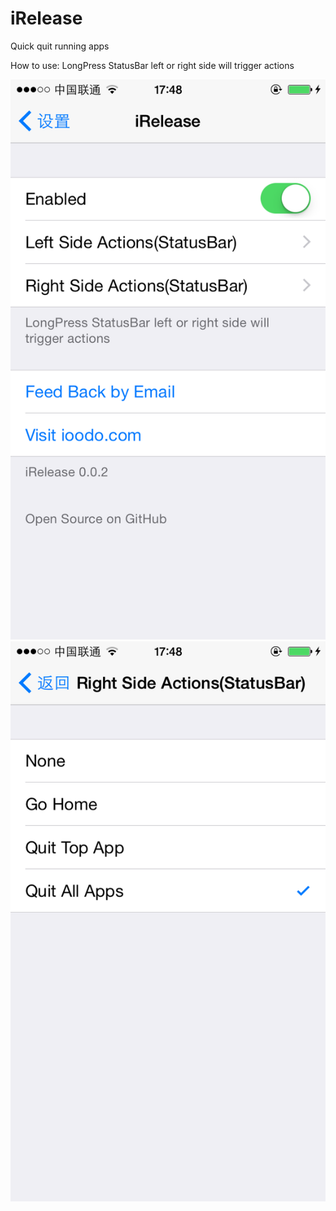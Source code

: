 iRelease
========

Quick quit running apps

How to use:
LongPress StatusBar left or right side will trigger actions

![image](https://raw.githubusercontent.com/ioodo/iRelease/master/screenshots/IMG_0086.png)
![image](https://raw.githubusercontent.com/ioodo/iRelease/master/screenshots/IMG_0087.png)
